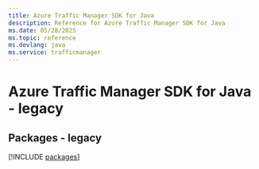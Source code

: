 ```yaml
---
title: Azure Traffic Manager SDK for Java
description: Reference for Azure Traffic Manager SDK for Java
ms.date: 05/28/2025
ms.topic: reference
ms.devlang: java
ms.service: trafficmanager
---
```

# Azure Traffic Manager SDK for Java - legacy
## Packages - legacy
[!INCLUDE [packages](traffic-manager-index.md)]